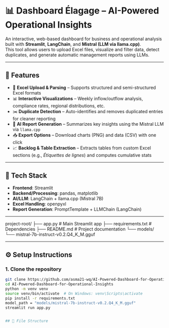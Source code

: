# 📊 Dashboard Élagage – AI-Powered Operational Insights

An interactive, web-based dashboard for business and operational analysis built with **Streamlit**, **LangChain**, and **Mistral (LLM via llama.cpp)**.  
This tool allows users to upload Excel files, visualize and filter data, detect duplicates, and generate automatic management reports using LLMs.

---

## 🚀 Features

- 📁 **Excel Upload & Parsing** – Supports structured and semi-structured Excel formats  
- 📊 **Interactive Visualizations** – Weekly inflow/outflow analysis, compliance rates, regional distributions, etc.  
- ✂️ **Duplicate Detection** – Auto-identifies and removes duplicated entries for cleaner reporting  
- 🤖 **AI Report Generation** – Summarizes key insights using the Mistral LLM via `llama.cpp`  
- 📥 **Export Options** – Download charts (PNG) and data (CSV) with one click  
- 📈 **Backlog & Table Extraction** – Extracts tables from custom Excel sections (e.g., *Étiquettes de lignes*) and computes cumulative stats  

---

## 🧠 Tech Stack

- **Frontend**: Streamlit  
- **Backend/Processing**: pandas, matplotlib  
- **AI/LLM**: LangChain + llama.cpp (Mistral 7B)  
- **Excel Handling**: openpyxl  
- **Report Generation**: PromptTemplate + LLMChain (LangChain)  

---


project-root/
├── app.py # Main Streamlit app
├── requirements.txt # Dependencies
├── README.md # Project documentation
└── models/
└── mistral-7b-instruct-v0.2.Q4_K_M.gguf


---

## ⚙️ Setup Instructions

### 1. Clone the repository
```bash
git clone https://github.com/asma21-wq/AI-Powered-Dashboard-for-Operational-Insights.git
cd AI-Powered-Dashboard-for-Operational-Insights
python -m venv venv
source venv/bin/activate  # On Windows: venv\Scripts\activate
pip install -r requirements.txt
model_path = "models/mistral-7b-instruct-v0.2.Q4_K_M.gguf"
streamlit run app.py


## 📂 File Structure

